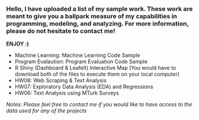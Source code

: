 ### Hello, I have uploaded a list of my sample work. These work are meant to give you a ballpark measure of my capabilities in programming, modeling, and analyzing. For more information, please do not hesitate to contact me!

**ENJOY :)**

* Machine Learning: Machine Learning Code Sample 
* Program Evalaution: Program Evaluation Code Sample
* R Shiny (Dashboard & Leafelt) Interactive Map (You would have to download both of the files to execute them on your local computer)
* HW08: Web Scraping & Text Analysis
* HW07: Exploratory Data Analysis (EDA) and Regressions
* HW06: Text Analysis using MTurk Surveys


*Notes: Please feel free to contact me if you would like to have access to the data used for any of the projects*
